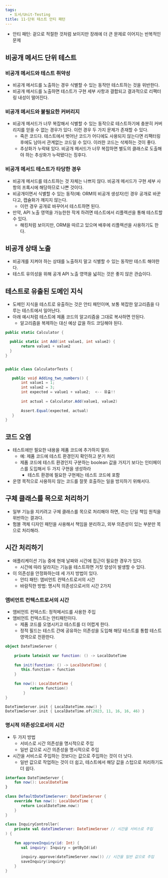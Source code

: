 ```yaml
---
tags:
  - 도서/Unit-Testing
title: 11-단위 테스트 안티 패턴
---
```




- 안티 패턴: 겉으로 적절한 것처럼 보이지만 장래에 더 큰 문제로 이어지는 반복적인 문제

## 비공개 메서드 단위 테스트

### 비공개 메서드와 테스트 취약성

- 비공개 메서드를 노출하는 경우 식별할 수 있는 동작만 테스트하는 것을 위반한다.
- 비공개 메서드를 노출하면 테스트가 구현 세부 사항과 결합되고 결과적으로 리팩터링 내성이 떨어진다.

### 비공개 메서드와 불필요한 커버리지

- 비공개 메서드가 너무 복잡해서 식별할 수 있는 동작으로 테스트하기에 충분히 커버리지를 얻을 수 없는 경우가 있다. 이런 경우 두 가지 문제가 존재할 수 있다.
	- 죽은 코드다. 테스트에서 벗어난 코드가 어디에도 사용되지 않는다면 리팩터링 후에도 남아서 관계없는 코드일 수 있다. 이러한 코드는 삭제하는 것이 좋다.
	- 추상화가 누락돼 있다. 비공개 메서드가 너무 복잡하면 별도의 클래스로 도출해야 하는 추상화가 누락됐다는 징후다.

### 비공개 메서드 테스트가 타당한 경우

- 비공개 메서드를 테스트하는 것 자체는 나쁘지 않다. 비공개 메서드가 구현 세부 사항의 프록시에 해당하므로 나쁜 것이다.
- 비공개이면서 식별할 수 있는 동작(예: ORM의 비공개 생성자)인 경우 공개로 바꾼다고, 캡슐화가 깨지지 않는다.
	- 이런 경우 공개로 바꾸어서 테스트하면 된다.
- 만약, API 노출 영역을 가능한한 작게 하려면 테스트에서 리플렉션을 통해 테스트할 수 있다.
	- 해킹처럼 보이지만, ORM을 따르고 있으며 배후에 리플렉션을 사용하기도 한다.

## 비공개 상태 노출

- 비공개를 지켜야 하는 상태를 노출하지 말고 식별할 수 있는 동작만 테스트 해야한다.
- 테스트 유의성을 위해 공개 API 노출 영역을 넓히는 것은 좋지 않은 관습이다.

## 테스트로 유출된 도메인 지식

- 도메인 지식을 테스트로 유출하는 것은 안티 패턴이며, 보통 복잡한 알고리즘을 다루는 테스트에서 일어난다.
- 아래 예시처럼 테스트에 제품 코드의 알고리즘을 그대로 복사하면 안된다.
	- 알고리즘을 복제하는 대신 예상 값을 하드 코딩해야 된다.

```c#
public static Calculator {

  public static int Add(int value1, int value2) {
       return value1 + value2
  }
}


public class CalculatorTests {

   public void Adding_two_numbers() {
       int value1 = 1;
       int value2 = 3;
       int expected = value1 + value2;  <-- 유출!! 
       
       int actual = Calculator.Add(value1, value2)
   
       Assert.Equal(expected, actual)
   }
}
```

## 코드 오염

- 테스트에만 필요한 내용을 제품 코드에 추가하지 말라.
	- 예: 제품 코드에 테스트 환경인지 확인하고 분기 처리
	- 제품 코드에 테스트 환경인지 구분하는 boolean 값을 가지기 보다는 인터페이스를 도입해서 두 가지 구현을 생성하라
		- 테스트 환경에 필요한 구현체는 테스트 코드에 포함
- 운영 목적으로 사용하지 않는 코드를 잘못 호출하는 일을 방지하기 위해서다.

## 구체 클래스를 목으로 처리하기

- 일부 기능을 지키려고 구체 클래스를 목으로 처리해야 하면, 이는 단일 책임 원칙을 위반하는 결과다.
- 험블 객체 디자인 패턴을 사용해서 책임을 분리하고, 외부 의존성이 있는 부분만 목으로 처리해라.

## 시간 처리하기

- 애플리케이션 기능 중에 현재 날짜와 시간에 접근이 필요한 경우가 있다.
	- 시간에 따라 달라지는 기능을 테스트하면 거짓 양성이 발생할 수 있다.
- 이 의존성을 안정화하는데 세 가지 방법이 있다.
	- 안티 패턴: 앰비언트 컨텍스트로서의 시간
	- 바람직한 방법: 명시적 의존성으로서의 시간 2가지

### 앰비언트 컨텍스트로서의 시간

- 앰비언트 컨텍스트: 정적메서드를 사용한 주입
- 앰비언트 컨텍스트는 안티패턴이다.
	- 제품 코드를 오염시키고 테스트를 더 어렵게 한다.
	- 정적 필드는 테스트 간에 공유하는 의존성을 도입해 해당 테스트를 통합 테스트 영역으로 전환한다.

```kotlin
object DateTimeServer {  
  
    private lateinit var function: () -> LocalDateTime  
    
    fun init(function: () -> LocalDateTime) {  
       this.function = function   
	}
	   
	fun now(): LocalDateTime {  
	       return function()  
	    }  
}

DateTimeServer.init { LocalDateTime.now() }  
DateTimeServer.init { LocalDateTime.of(2023, 11, 16, 16, 46) }
```

### 명시적 의존성으로서의 시간

- 두 가지 방법
	- 서비스로 시간 의존성을 명시적으로 주입
	- 일반 값으로 시간 의존성을 명시적으로 주입
- 시간을 서비스로 주입하는 것보다는 값으로 주입하는 것이 더 낫다.
	- 일반 값으로 작업하는 것이 더 쉽고, 테스트에서 해당 값을 스텁으로 처리하기도 더 쉽다.

```kotlin
interface DateTimeServer {  
    fun now(): LocalDateTime  
}  
  
class DefaultDateTimeServer: DateTimeServer {  
    override fun now(): LocalDateTime {  
       return LocalDateTime.now()  
    }  
}  
  
class InquiryController(  
    private val dateTimeServer: DateTimeServer // 시간을 서비스로 주입  
) {  
  
    fun approveInquiry(id: Int) {  
       val inquiry: Inquiry = getById(id)  
  
       inquiry.approve(dateTimeServer.now()) // 시간을 일반 값으로 주입  
       saveInquiry(inquiry)  
    }  
}
```
